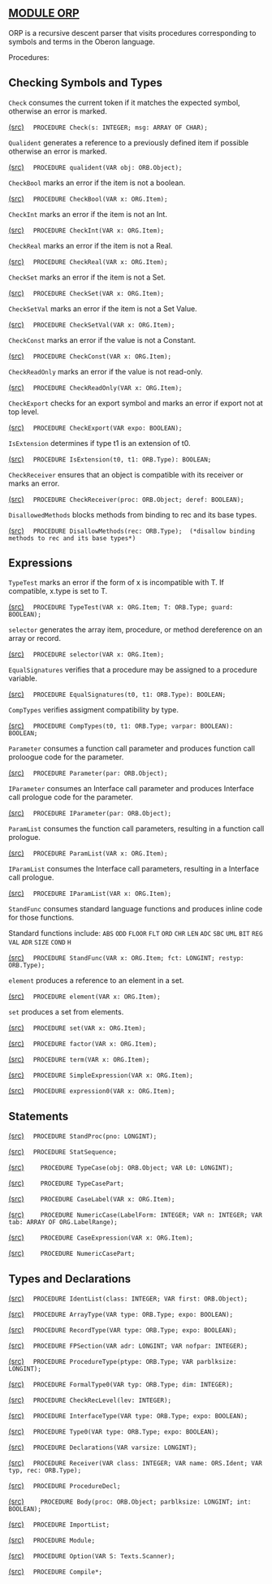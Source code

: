
## [MODULE ORP](https://github.com/io-core/Build/blob/main/ORP.Mod)

ORP is a recursive descent parser that visits procedures corresponding to symbols and terms in the Oberon language.


Procedures:

## Checking Symbols and Types
`Check` consumes the current token if it matches the expected symbol, otherwise an error is marked.

[(src)](https://github.com/io-core/Build/blob/main/ORP.Mod#L90) `  PROCEDURE Check(s: INTEGER; msg: ARRAY OF CHAR);`

`Qualident` generates a reference to a previously defined item if possible otherwise an error is marked.

[(src)](https://github.com/io-core/Build/blob/main/ORP.Mod#L98) `  PROCEDURE qualident(VAR obj: ORB.Object);`

`CheckBool` marks an error if the item is not a boolean.

[(src)](https://github.com/io-core/Build/blob/main/ORP.Mod#L115) `  PROCEDURE CheckBool(VAR x: ORG.Item);`

`CheckInt` marks an error if the item is not an Int.

[(src)](https://github.com/io-core/Build/blob/main/ORP.Mod#L123) `  PROCEDURE CheckInt(VAR x: ORG.Item);`

`CheckReal` marks an error if the item is not a Real.

[(src)](https://github.com/io-core/Build/blob/main/ORP.Mod#L131) `  PROCEDURE CheckReal(VAR x: ORG.Item);`

`CheckSet` marks an error if the item is not a Set.

[(src)](https://github.com/io-core/Build/blob/main/ORP.Mod#L139) `  PROCEDURE CheckSet(VAR x: ORG.Item);`

`CheckSetVal` marks an error if the item is not a Set Value.

[(src)](https://github.com/io-core/Build/blob/main/ORP.Mod#L147) `  PROCEDURE CheckSetVal(VAR x: ORG.Item);`

`CheckConst` marks an error if the value is not a Constant.

[(src)](https://github.com/io-core/Build/blob/main/ORP.Mod#L158) `  PROCEDURE CheckConst(VAR x: ORG.Item);`

`CheckReadOnly` marks an error if the value is not read-only.

[(src)](https://github.com/io-core/Build/blob/main/ORP.Mod#L166) `  PROCEDURE CheckReadOnly(VAR x: ORG.Item);`

`CheckExport` checks for an export symbol and marks an error if export not at top level.

[(src)](https://github.com/io-core/Build/blob/main/ORP.Mod#L174) `  PROCEDURE CheckExport(VAR expo: BOOLEAN);`

`IsExtension` determines if type t1 is an extension of t0.

[(src)](https://github.com/io-core/Build/blob/main/ORP.Mod#L186) `  PROCEDURE IsExtension(t0, t1: ORB.Type): BOOLEAN;`

`CheckReceiver` ensures that an object is compatible with its receiver or marks an error.

[(src)](https://github.com/io-core/Build/blob/main/ORP.Mod#L194) `  PROCEDURE CheckReceiver(proc: ORB.Object; deref: BOOLEAN);`

`DisallowedMethods` blocks methods from binding to rec and its base types.

[(src)](https://github.com/io-core/Build/blob/main/ORP.Mod#L202) `  PROCEDURE DisallowMethods(rec: ORB.Type);  (*disallow binding methods to rec and its base types*)`

## Expressions
`TypeTest` marks an error if the form of x is incompatible with T. If compatible, x.type is set to T.

[(src)](https://github.com/io-core/Build/blob/main/ORP.Mod#L216) `  PROCEDURE TypeTest(VAR x: ORG.Item; T: ORB.Type; guard: BOOLEAN);`

`selector` generates the array item, procedure, or method dereference on an array or record.

[(src)](https://github.com/io-core/Build/blob/main/ORP.Mod#L242) `  PROCEDURE selector(VAR x: ORG.Item);`

`EqualSignatures` verifies that a procedure may be assigned to a procedure variable.

[(src)](https://github.com/io-core/Build/blob/main/ORP.Mod#L318) `  PROCEDURE EqualSignatures(t0, t1: ORB.Type): BOOLEAN;`

`CompTypes` verifies assigment compatibility by type.

[(src)](https://github.com/io-core/Build/blob/main/ORP.Mod#L348) `  PROCEDURE CompTypes(t0, t1: ORB.Type; varpar: BOOLEAN): BOOLEAN;`

`Parameter` consumes a function call parameter and produces function call proloogue code for the parameter.

[(src)](https://github.com/io-core/Build/blob/main/ORP.Mod#L362) `  PROCEDURE Parameter(par: ORB.Object);`

`IParameter` consumes an Interface call parameter and produces Interface call prologue code for the parameter.

[(src)](https://github.com/io-core/Build/blob/main/ORP.Mod#L393) `  PROCEDURE IParameter(par: ORB.Object);`

`ParamList` consumes the function call parameters, resulting in a function call prologue.

[(src)](https://github.com/io-core/Build/blob/main/ORP.Mod#L424) `  PROCEDURE ParamList(VAR x: ORG.Item);`

`IParamList` consumes the Interface call parameters, resulting in a Interface call prologue.

[(src)](https://github.com/io-core/Build/blob/main/ORP.Mod#L449) `  PROCEDURE IParamList(VAR x: ORG.Item);`

`StandFunc` consumes standard language functions and produces inline code for those functions.

Standard functions include: `ABS` `ODD` `FLOOR` `FLT` `ORD` `CHR` `LEN` `ADC` `SBC` `UML` `BIT` `REG` `VAL` `ADR` `SIZE` `COND` `H`

[(src)](https://github.com/io-core/Build/blob/main/ORP.Mod#L476) `  PROCEDURE StandFunc(VAR x: ORG.Item; fct: LONGINT; restyp: ORB.Type);`

`element` produces a reference to an element in a set.

[(src)](https://github.com/io-core/Build/blob/main/ORP.Mod#L523) `  PROCEDURE element(VAR x: ORG.Item);`

`set` produces a set from elements.

[(src)](https://github.com/io-core/Build/blob/main/ORP.Mod#L535) `  PROCEDURE set(VAR x: ORG.Item);`



[(src)](https://github.com/io-core/Build/blob/main/ORP.Mod#L552) `  PROCEDURE factor(VAR x: ORG.Item);`



[(src)](https://github.com/io-core/Build/blob/main/ORP.Mod#L587) `  PROCEDURE term(VAR x: ORG.Item);`



[(src)](https://github.com/io-core/Build/blob/main/ORP.Mod#L613) `  PROCEDURE SimpleExpression(VAR x: ORG.Item);`



[(src)](https://github.com/io-core/Build/blob/main/ORP.Mod#L634) `  PROCEDURE expression0(VAR x: ORG.Item);`

## Statements


[(src)](https://github.com/io-core/Build/blob/main/ORP.Mod#L685) `  PROCEDURE StandProc(pno: LONGINT);`



[(src)](https://github.com/io-core/Build/blob/main/ORP.Mod#L735) `  PROCEDURE StatSequence;`


[(src)](https://github.com/io-core/Build/blob/main/ORP.Mod#L740) `    PROCEDURE TypeCase(obj: ORB.Object; VAR L0: LONGINT);`



[(src)](https://github.com/io-core/Build/blob/main/ORP.Mod#L757) `    PROCEDURE TypeCasePart;`



[(src)](https://github.com/io-core/Build/blob/main/ORP.Mod#L770) `    PROCEDURE CaseLabel(VAR x: ORG.Item);`



[(src)](https://github.com/io-core/Build/blob/main/ORP.Mod#L781) `    PROCEDURE NumericCase(LabelForm: INTEGER; VAR n: INTEGER; VAR tab: ARRAY OF ORG.LabelRange);`



[(src)](https://github.com/io-core/Build/blob/main/ORP.Mod#L811) `    PROCEDURE CaseExpression(VAR x: ORG.Item);`


[(src)](https://github.com/io-core/Build/blob/main/ORP.Mod#L816) `    PROCEDURE NumericCasePart;`


## Types and Declarations


[(src)](https://github.com/io-core/Build/blob/main/ORP.Mod#L942) `  PROCEDURE IdentList(class: INTEGER; VAR first: ORB.Object);`



[(src)](https://github.com/io-core/Build/blob/main/ORP.Mod#L961) `  PROCEDURE ArrayType(VAR type: ORB.Type; expo: BOOLEAN);`



[(src)](https://github.com/io-core/Build/blob/main/ORP.Mod#L984) `  PROCEDURE RecordType(VAR type: ORB.Type; expo: BOOLEAN);`



[(src)](https://github.com/io-core/Build/blob/main/ORP.Mod#L1033) `  PROCEDURE FPSection(VAR adr: LONGINT; VAR nofpar: INTEGER);`



[(src)](https://github.com/io-core/Build/blob/main/ORP.Mod#L1055) `  PROCEDURE ProcedureType(ptype: ORB.Type; VAR parblksize: LONGINT);`



[(src)](https://github.com/io-core/Build/blob/main/ORP.Mod#L1082) `  PROCEDURE FormalType0(VAR typ: ORB.Type; dim: INTEGER);`



[(src)](https://github.com/io-core/Build/blob/main/ORP.Mod#L1104) `  PROCEDURE CheckRecLevel(lev: INTEGER);`



[(src)](https://github.com/io-core/Build/blob/main/ORP.Mod#L1112) `  PROCEDURE InterfaceType(VAR type: ORB.Type; expo: BOOLEAN);`



[(src)](https://github.com/io-core/Build/blob/main/ORP.Mod#L1145) `  PROCEDURE Type0(VAR type: ORB.Type; expo: BOOLEAN);`



[(src)](https://github.com/io-core/Build/blob/main/ORP.Mod#L1193) `  PROCEDURE Declarations(VAR varsize: LONGINT);`



[(src)](https://github.com/io-core/Build/blob/main/ORP.Mod#L1266) `  PROCEDURE Receiver(VAR class: INTEGER; VAR name: ORS.Ident; VAR typ, rec: ORB.Type);`



[(src)](https://github.com/io-core/Build/blob/main/ORP.Mod#L1291) `  PROCEDURE ProcedureDecl;`



[(src)](https://github.com/io-core/Build/blob/main/ORP.Mod#L1301) `    PROCEDURE Body(proc: ORB.Object; parblksize: LONGINT; int: BOOLEAN);`



[(src)](https://github.com/io-core/Build/blob/main/ORP.Mod#L1370) `  PROCEDURE ImportList;`



[(src)](https://github.com/io-core/Build/blob/main/ORP.Mod#L1392) `  PROCEDURE Module;`



[(src)](https://github.com/io-core/Build/blob/main/ORP.Mod#L1435) `  PROCEDURE Option(VAR S: Texts.Scanner);`



[(src)](https://github.com/io-core/Build/blob/main/ORP.Mod#L1446) `  PROCEDURE Compile*;`

